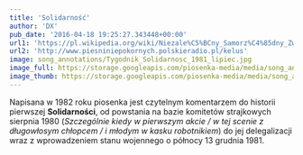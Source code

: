 ```yaml
---
title: 'Solidarność'
author: 'DX'
pub_date: '2016-04-18 19:25:27.343448+00:00'
url1: 'https://pl.wikipedia.org/wiki/Niezale%C5%BCny_Samorz%C4%85dny_Zwi%C4%85zek_Zawodowy_%E2%80%9ESolidarno%C5%9B%C4%87%E2%80%9D'
url2: 'http://www.piesniniepokornych.polskieradio.pl/kelus'
image: song_annotations/Tygodnik_Solidarnosc_1981_lipiec.jpg
image_full: https://storage.googleapis.com/piosenka-media/media/song_annotations/Tygodnik_Solidarnosc_1981_lipiec.jpg
image_thumb: https://storage.googleapis.com/piosenka-media/media/song_annotations/Tygodnik_Solidarnosc_1981_lipiec.jpg.0x300_q85_upscale.jpg
---
```


Napisana w 1982 roku piosenka jest czytelnym komentarzem do historii pierwszej **Solidarności**, od powstania na bazie komitetów strajkowych sierpnia 1980 \(_Szczególnie kiedy w pierwszym akcie / w tej scenie z długowłosym chłopcem / i młodym w kasku robotnikiem_\) do jej delegalizacji  wraz z wprowadzeniem stanu wojennego o północy 13 grudnia 1981.